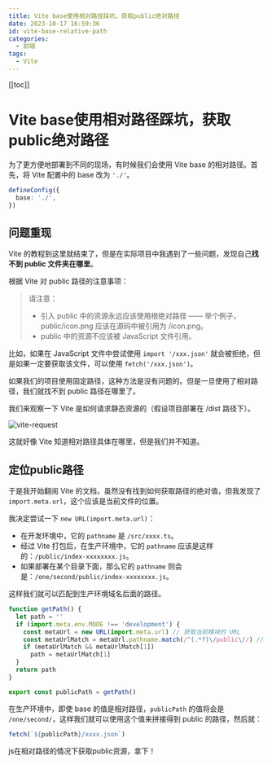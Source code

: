 ```yaml
---
title: Vite base使用相对路径踩坑，获取public绝对路径
date: 2023-10-17 16:59:36
id: vite-base-relative-path
categories:
  - 前端
tags:
  - Vite
---
```


[[toc]]

# Vite base使用相对路径踩坑，获取public绝对路径

为了更方便地部署到不同的现场，有时候我们会使用 Vite base 的相对路径。首先，将 Vite 配置中的 base 改为 `'./'`。

```ts
defineConfig({
  base: './',
})
```

## 问题重现

Vite 的教程到这里就结束了，但是在实际项目中我遇到了一些问题，发现自己**找不到 public 文件夹在哪里**。

根据 Vite 对 public 路径的注意事项：

> 请注意：
>
> - 引入 public 中的资源永远应该使用根绝对路径 —— 举个例子，public/icon.png 应该在源码中被引用为 /icon.png。
> - public 中的资源不应该被 JavaScript 文件引用。

比如，如果在 JavaScript 文件中尝试使用 `import '/xxx.json'` 就会被拒绝，但是如果一定要获取该文件，可以使用 `fetch('/xxx.json')`。

如果我们的项目使用固定路径，这种方法是没有问题的。但是一旦使用了相对路径，我们就找不到 public 路径在哪里了。

我们来观察一下 Vite 是如何请求静态资源的（假设项目部署在 /dist 路径下）。

![vite-request](https://wiidede.github.io/img-store-one/images/clipbord_1688624551580.png)

这就好像 Vite 知道相对路径具体在哪里，但是我们并不知道。

## 定位public路径

于是我开始翻阅 Vite 的文档，虽然没有找到如何获取路径的绝对值，但我发现了 `import.meta.url`，这个应该是当前文件的位置。

我决定尝试一下 `new URL(import.meta.url)`：

- 在开发环境中，它的 `pathname` 是 `/src/xxxx.ts`。
- 经过 Vite 打包后，在生产环境中，它的 `pathname` 应该是这样的：`/public/index-xxxxxxxx.js`。
- 如果部署在某个目录下面，那么它的 `pathname` 则会是：`/one/second/public/index-xxxxxxxx.js`。

这样我们就可以匹配到生产环境域名后面的路径。

```js
function getPath() {
  let path = ''
  if (import.meta.env.MODE !== 'development') {
    const metaUrl = new URL(import.meta.url) // 获取当前模块的 URL
    const metaUrlMatch = metaUrl.pathname.match(/^(.*?)\/public\//) // 匹配public前面的路径
    if (metaUrlMatch && metaUrlMatch[1])
      path = metaUrlMatch[1]
  }
  return path
}

export const publicPath = getPath()
```

在生产环境中，即使 base 的值是相对路径，`publicPath` 的值将会是 `/one/second/`，这样我们就可以使用这个值来拼接得到 public 的路径，然后就：

```js
fetch(`${publicPath}/xxxx.json`)
```

js在相对路径的情况下获取public资源，拿下！
